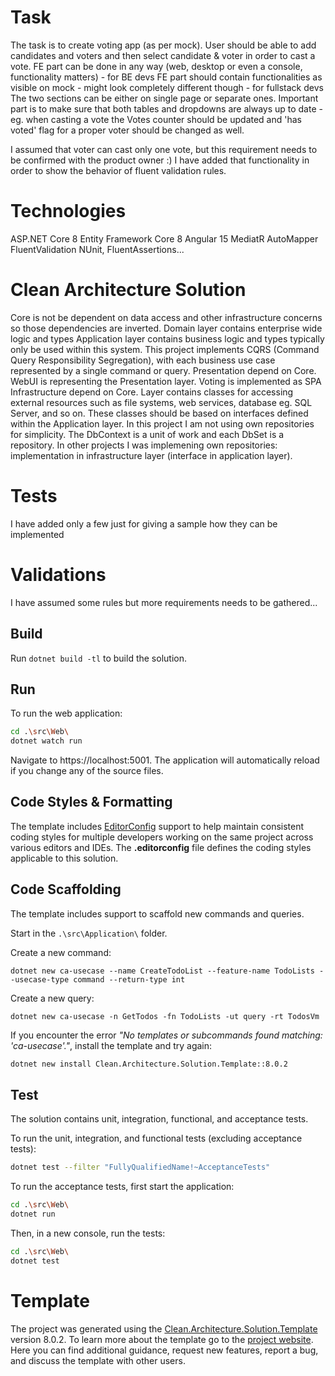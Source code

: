  # Task
The task is to create voting app (as per mock). User should be able to add candidates and voters and then select candidate & voter in order to cast a vote. FE part can be done in any way (web, desktop or even a console, functionality matters) - for BE devs FE part should contain functionalities as visible on mock - might look completely different though - for fullstack devs The two sections can be either on single page or separate ones. Important part is to make sure that both tables and dropdowns are always up to date - eg. when casting a vote the Votes counter should be updated and 'has voted' flag for a proper voter should be changed as well.

I assumed that voter can cast only one vote, but this requirement needs to be confirmed with the product owner :) I have added that functionality in order to show the behavior of fluent validation rules.
 
 # Technologies
ASP.NET Core 8
Entity Framework Core 8
Angular 15
MediatR
AutoMapper
FluentValidation
NUnit, FluentAssertions...

 # Clean Architecture Solution
Core is not be dependent on data access and other infrastructure concerns so those dependencies are inverted.
Domain layer contains enterprise wide logic and types
Application layer contains business logic and types typically only be used within this system. This project implements CQRS (Command Query Responsibility Segregation), with each business use case represented by a single command or query.
Presentation depend on Core. WebUI is representing the Presentation layer. Voting is implemented as SPA
Infrastructure depend on Core. Layer contains classes for accessing external resources such as file systems, web services, database eg. SQL Server, and so on. These classes should be based on interfaces defined within the Application layer. In this project I am not using own repositories for simplicity. The DbContext is a unit of work and each DbSet is a repository. In other projects I was implemening own repositories: implementation in infrastructure layer (interface in application layer).
 
 # Tests
I have added only a few just for giving a sample how they can be implemented

 # Validations
I have assumed some rules but more requirements needs to be gathered... 

## Build

Run `dotnet build -tl` to build the solution.

## Run

To run the web application:

```bash
cd .\src\Web\
dotnet watch run
```

Navigate to https://localhost:5001. The application will automatically reload if you change any of the source files.

## Code Styles & Formatting

The template includes [EditorConfig](https://editorconfig.org/) support to help maintain consistent coding styles for multiple developers working on the same project across various editors and IDEs. The **.editorconfig** file defines the coding styles applicable to this solution.

## Code Scaffolding

The template includes support to scaffold new commands and queries.

Start in the `.\src\Application\` folder.

Create a new command:

```
dotnet new ca-usecase --name CreateTodoList --feature-name TodoLists --usecase-type command --return-type int
```

Create a new query:

```
dotnet new ca-usecase -n GetTodos -fn TodoLists -ut query -rt TodosVm
```

If you encounter the error *"No templates or subcommands found matching: 'ca-usecase'."*, install the template and try again:

```bash
dotnet new install Clean.Architecture.Solution.Template::8.0.2
```

## Test

The solution contains unit, integration, functional, and acceptance tests.

To run the unit, integration, and functional tests (excluding acceptance tests):
```bash
dotnet test --filter "FullyQualifiedName!~AcceptanceTests"
```

To run the acceptance tests, first start the application:

```bash
cd .\src\Web\
dotnet run
```

Then, in a new console, run the tests:
```bash
cd .\src\Web\
dotnet test
```

 # Template

The project was generated using the [Clean.Architecture.Solution.Template](https://github.com/jasontaylordev/Voting) version 8.0.2.
To learn more about the template go to the [project website](https://github.com/jasontaylordev/CleanArchitecture). Here you can find additional guidance, request new features, report a bug, and discuss the template with other users.
